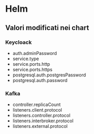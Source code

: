 # Helm

## Valori modificati nei chart

### Keycloack

- auth.adminPassword
- service.type
- service.ports.http
- service.ports.https
- postgresql.auth.postgresPassword
- postgresql.auth.password

### Kafka

- controller.replicaCount
- listeners.client.protocol
- listeners.controller.protocol
- listeners.interbroker.protocol
- listeners.external.protocol
